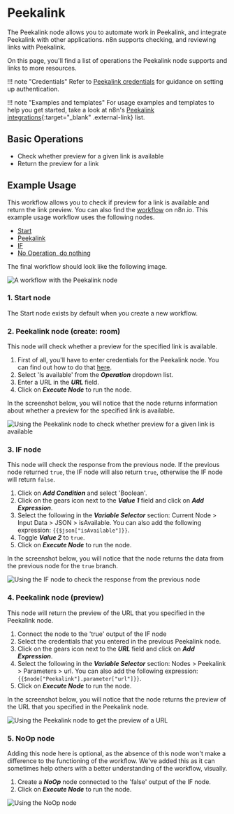 # Peekalink

The Peekalink node allows you to automate work in Peekalink, and integrate Peekalink with other applications. n8n supports checking, and reviewing links with Peekalink.

On this page, you'll find a list of operations the Peekalink node supports and links to more resources.

!!! note "Credentials"
    Refer to [Peekalink credentials](/integrations/builtin/credentials/peekalink/) for guidance on setting up authentication. 

!!! note "Examples and templates"
    For usage examples and templates to help you get started, take a look at n8n's [Peekalink integrations](https://n8n.io/integrations/peekalink/){:target="_blank" .external-link} list.


## Basic Operations

* Check whether preview for a given link is available
* Return the preview for a link

## Example Usage

This workflow allows you to check if preview for a link is available and return the link preview. You can also find the [workflow](https://n8n.io/workflows/935) on n8n.io. This example usage workflow uses the following nodes.
- [Start](/integrations/builtin/core-nodes/n8n-nodes-base.start/)
- [Peekalink]()
- [IF](/integrations/builtin/core-nodes/n8n-nodes-base.if/)
- [No Operation, do nothing](/integrations/builtin/core-nodes/n8n-nodes-base.noop/)

The final workflow should look like the following image.

![A workflow with the Peekalink node](/_images/integrations/builtin/app-nodes/peekalink/workflow.png)

### 1. Start node

The Start node exists by default when you create a new workflow.

### 2. Peekalink node (create: room)

This node will check whether a preview for the specified link is available.

1. First of all, you'll have to enter credentials for the Peekalink node. You can find out how to do that [here](/integrations/builtin/credentials/peekalink/).
2. Select 'Is available' from the ***Operation*** dropdown list.
3. Enter a URL in the ***URL*** field.
4. Click on ***Execute Node*** to run the node.

In the screenshot below, you will notice that the node returns information about whether a preview for the specified link is available.

![Using the Peekalink node to check whether preview for a given link is available](/_images/integrations/builtin/app-nodes/peekalink/peekalink_node.png)

### 3. IF node

This node will check the response from the previous node. If the previous node returned `true`, the IF node will also return `true`, otherwise the IF node will return `false`.


1. Click on ***Add Condition*** and select 'Boolean'.
2. Click on the gears icon next to the ***Value 1*** field and click on ***Add Expression***.
3. Select the following in the ***Variable Selector*** section: Current Node > Input Data > JSON > isAvailable. You can also add the following expression: `{{$json["isAvailable"]}}`.
4. Toggle ***Value 2*** to `true`.
5. Click on ***Execute Node*** to run the node.


In the screenshot below, you will notice that the node returns the data from the previous node for the `true` branch.

![Using the IF node to check the response from the previous node](/_images/integrations/builtin/app-nodes/peekalink/if_node.png)

### 4. Peekalink node (preview)

This node will return the preview of the URL that you specified in the Peekalink node.


1. Connect the node to the 'true' output of the IF node
2. Select the credentials that you entered in the previous Peekalink node.
3. Click on the gears icon next to the ***URL*** field and click on ***Add Expression***.
4. Select the following in the ***Variable Selector*** section: Nodes > Peekalink > Parameters > url. You can also add the following expression: `{{$node["Peekalink"].parameter["url"]}}`.
5. Click on ***Execute Node*** to run the node.


In the screenshot below, you will notice that the node returns the preview of the URL that you specified in the Peekalink node.

![Using the Peekalink node to get the preview of a URL](/_images/integrations/builtin/app-nodes/peekalink/peekalink1_node.png)

### 5. NoOp node
Adding this node here is optional, as the absence of this node won't make a difference to the functioning of the workflow. We've added this as it can sometimes help others with a better understanding of the workflow, visually.


1. Create a ***NoOp*** node connected to the 'false' output of the IF node.
2. Click on ***Execute Node*** to run the node.


![Using the NoOp node](/_images/integrations/builtin/app-nodes/peekalink/noop_node.png)
